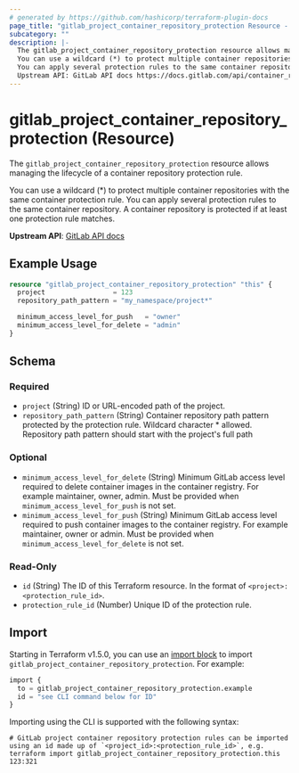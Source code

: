 ```yaml
---
# generated by https://github.com/hashicorp/terraform-plugin-docs
page_title: "gitlab_project_container_repository_protection Resource - terraform-provider-gitlab"
subcategory: ""
description: |-
  The gitlab_project_container_repository_protection resource allows managing the lifecycle of a container repository protection rule.
  You can use a wildcard (*) to protect multiple container repositories with the same container protection rule.
  You can apply several protection rules to the same container repository. A container repository is protected if at least one protection rule matches.
  Upstream API: GitLab API docs https://docs.gitlab.com/api/container_repository_protection_rules/
---
```


# gitlab_project_container_repository_protection (Resource)

The `gitlab_project_container_repository_protection` resource allows managing the lifecycle of a container repository protection rule.

You can use a wildcard (*) to protect multiple container repositories with the same container protection rule.
You can apply several protection rules to the same container repository. A container repository is protected if at least one protection rule matches.

**Upstream API**: [GitLab API docs](https://docs.gitlab.com/api/container_repository_protection_rules/)

## Example Usage

```terraform
resource "gitlab_project_container_repository_protection" "this" {
  project                 = 123
  repository_path_pattern = "my_namespace/project*"

  minimum_access_level_for_push   = "owner"
  minimum_access_level_for_delete = "admin"
}
```

<!-- schema generated by tfplugindocs -->
## Schema

### Required

- `project` (String) ID or URL-encoded path of the project.
- `repository_path_pattern` (String) Container repository path pattern protected by the protection rule. Wildcard character * allowed. Repository path pattern should start with the project's full path

### Optional

- `minimum_access_level_for_delete` (String) Minimum GitLab access level required to delete container images in the container registry. For example maintainer, owner, admin. Must be provided when `minimum_access_level_for_push` is not set.
- `minimum_access_level_for_push` (String) Minimum GitLab access level required to push container images to the container registry. For example maintainer, owner or admin. Must be provided when `minimum_access_level_for_delete` is not set.

### Read-Only

- `id` (String) The ID of this Terraform resource. In the format of `<project>:<protection_rule_id>`.
- `protection_rule_id` (Number) Unique ID of the protection rule.

## Import

Starting in Terraform v1.5.0, you can use an [import block](https://developer.hashicorp.com/terraform/language/import) to import `gitlab_project_container_repository_protection`. For example:

```terraform
import {
  to = gitlab_project_container_repository_protection.example
  id = "see CLI command below for ID"
}
```

Importing using the CLI is supported with the following syntax:

```shell
# GitLab project container repository protection rules can be imported using an id made up of `<project_id>:<protection_rule_id>`, e.g.
terraform import gitlab_project_container_repository_protection.this 123:321
```
